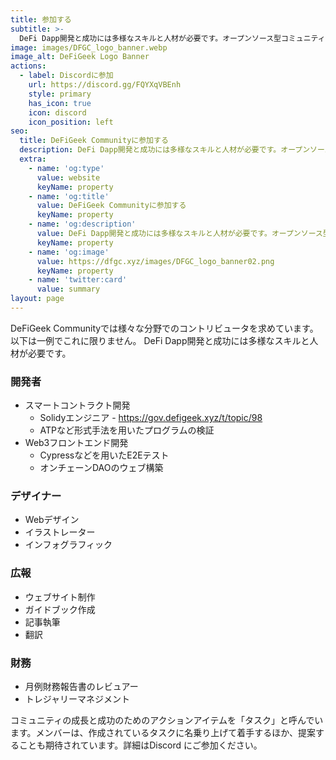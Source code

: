 ```yaml
---
title: 参加する
subtitle: >-
  DeFi Dapp開発と成功には多様なスキルと人材が必要です。オープンソース型コミュニティでDeFi Dappに携わってみませんか？
image: images/DFGC_logo_banner.webp
image_alt: DeFiGeek Logo Banner
actions:
  - label: Discordに参加
    url: https://discord.gg/FQYXqVBEnh
    style: primary
    has_icon: true
    icon: discord
    icon_position: left
seo:
  title: DeFiGeek Communityに参加する
  description: DeFi Dapp開発と成功には多様なスキルと人材が必要です。オープンソース型コミュニティでDeFi Dappに携わってみませんか？
  extra:
    - name: 'og:type'
      value: website
      keyName: property
    - name: 'og:title'
      value: DeFiGeek Communityに参加する
      keyName: property
    - name: 'og:description'
      value: DeFi Dapp開発と成功には多様なスキルと人材が必要です。オープンソース型コミュニティでDeFi Dappに携わってみませんか？
      keyName: property
    - name: 'og:image'
      value: https://dfgc.xyz/images/DFGC_logo_banner02.png
      keyName: property
    - name: 'twitter:card'
      value: summary
layout: page
---
```


DeFiGeek Communityでは様々な分野でのコントリビュータを求めています。  
以下は一例でこれに限りません。 DeFi Dapp開発と成功には多様なスキルと人材が必要です。

### 開発者
- スマートコントラクト開発
  - Solidyエンジニア - https://gov.defigeek.xyz/t/topic/98
  - ATPなど形式手法を用いたプログラムの検証
- Web3フロントエンド開発
  - Cypressなどを用いたE2Eテスト
  - オンチェーンDAOのウェブ構築

### デザイナー
- Webデザイン
- イラストレーター
- インフォグラフィック

### 広報
- ウェブサイト制作
- ガイドブック作成
- 記事執筆
- 翻訳

### 財務
- 月例財務報告書のレビュアー
- トレジャリーマネジメント

コミュニティの成長と成功のためのアクションアイテムを「タスク」と呼んでいます。メンバーは、作成されているタスクに名乗り上げて着手するほか、提案することも期待されています。詳細はDiscord にご参加ください。
